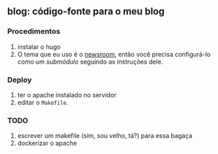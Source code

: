 ## blog: código-fonte para o meu blog

### Procedimentos
1. instalar o hugo
2. O tema que eu uso é o [newsroom](https://github.com/onweru/newsroom), então você precisa configurá-lo como um _submódulo_ seguindo as instruções dele.

### Deploy
1. ter o apache instalado no servidor
2. editar o `Makefile`.

### TODO
1. escrever um makefile (sim, sou velho, tá?) para essa bagaça
2. dockerizar o apache
